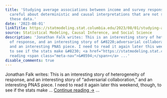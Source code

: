 ```yaml
---
title: 'Studying average associations between income and survey responses on happiness:  Be
  careful about deterministic and causal interpretations that are not supported by
  these data.'
date: '2023-08-01'
linkTitle: https://statmodeling.stat.columbia.edu/2023/08/01/studying-average-associations-between-income-and-survey-responses-on-happiness-be-careful-about-deterministic-and-causal-interpretations-that-are-not-supported-by-these-data/
source: Statistical Modeling, Causal Inference, and Social Science
description: 'Jonathan Falk writes: This is an interesting story of heterogeneity
  of response, and an interesting story of &#8220;adversarial collaboration,&#8221;
  and an interesting PNAS piece. I need to read it again later this weekend, though,
  to see if the stats make &#8230; <a href="https://statmodeling.stat.columbia.edu/2023/08/01/studying-average-associations-between-income-and-survey-responses-on-happiness-be-careful-about-deterministic-and-causal-interpretations-that-are-not-supported-by-these-data/">Continue
  reading <span class="meta-nav">&#8594;</span></a> ...'
disable_comments: true
---
```

Jonathan Falk writes: This is an interesting story of heterogeneity of response, and an interesting story of &#8220;adversarial collaboration,&#8221; and an interesting PNAS piece. I need to read it again later this weekend, though, to see if the stats make &#8230; <a href="https://statmodeling.stat.columbia.edu/2023/08/01/studying-average-associations-between-income-and-survey-responses-on-happiness-be-careful-about-deterministic-and-causal-interpretations-that-are-not-supported-by-these-data/">Continue reading <span class="meta-nav">&#8594;</span></a> ...